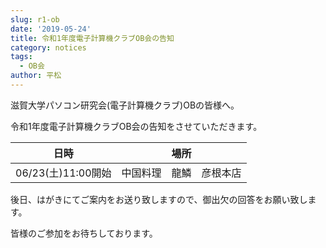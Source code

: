 ```yaml
---
slug: r1-ob
date: '2019-05-24'
title: 令和1年度電子計算機クラブOB会の告知
category: notices
tags:
  - OB会
author: 平松
---
```

滋賀大学パソコン研究会(電子計算機クラブ)OBの皆様へ。

令和1年度電子計算機クラブOB会の告知をさせていただきます。

| 日時              | 場所           |
| --------------- | ------------ |
| 06/23(土)11:00開始 | 中国料理　龍鱗　彦根本店 |

後日、はがきにてご案内をお送り致しますので、御出欠の回答をお願い致します。

皆様のご参加をお待ちしております。
